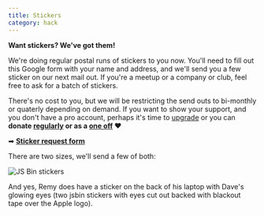 ```yaml
---
title: Stickers
category: hack
---
```



**Want stickers? We've got them!**

We're doing regular postal runs of stickers to you now. You'll need to fill out this Google form with your name and address, and we'll send you a few sticker on our next mail out. If you're a meetup or a company or club, feel free to ask for a batch of stickers.

There's no cost to you, but we will be restricting the send outs to bi-monthly or quaterly depending on demand. If you want to show your support, and you don't have a pro account, perhaps it's time to [upgrade](/upgrade) or you can **donate [regularly](https://opencollective.com/jsbin/contribute) or as a [one off](https://www.paypal.me/rem) ❤**

➡ **[Sticker request form](https://docs.google.com/forms/d/1tttJAkH0OEABv7lRr1yhmCZoj5GQ7nemWFjOgOqwxlQ/viewform)**

There are two sizes, we'll send a few of both:

![JS Bin stickers](/images/stickers.jpg)

And yes, Remy does have a sticker on the back of his laptop with Dave's glowing eyes (two jsbin stickers with eyes cut out backed with blackout tape over the Apple logo).
